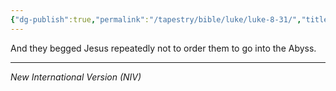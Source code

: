 ```yaml
---
{"dg-publish":true,"permalink":"/tapestry/bible/luke/luke-8-31/","title":"Luke 8:31","tags":["bible-verse","bible-verse"],"dgHomeLink":true,"dgShowLocalGraph":true,"dgEnableSearch":true}
---
```



And they begged Jesus repeatedly not to order them to go into the Abyss.


---
*New International Version (NIV)*